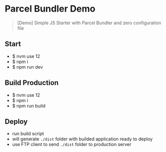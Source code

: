 # Parcel Bundler Demo
> [Demo] Simple JS Starter with Parcel Bundler and zero configuration file

## Start
- $ nvm use 12
- $ npm i
- $ npm run dev

## Build Production
- $ nvm use 12
- $ npm i
- $ npm run build

## Deploy
- run build script
- will generate `./dist` folder with builded application ready to deploy
- use FTP client to send `./dist` folder to production server